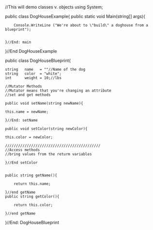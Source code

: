 //This will demo classes v. objects
using System;

public class DogHouseExample{
    public static void Main(string[] args){
        
        
        Console.WriteLine ("We're about to \"build\" a doghouse from a blueprint");
        
        
    }//End: main
}//End DogHouseExample

public class DogHouseBlueprint{
    
    string   name   = ""//Name of the dog
    string   color  = "white";
    int      weight = 10;//lbs
    
    //Mutator Methods
    //Mutator means that you're changing an attribute
    //set and get methods
    
    public void setName(string newName){
        
    this.name = newName;
        
    }//End: setName
    
    public void setColor(string newColor){
    
    this.color = newColor;
    
    ////////////////////////////////////////////
    //Access methods
    //bring values from the returm variables
    
    }//End setColor
    
    
    public string getName(){
        
        return this.name;
        
    }//end getName
    public string getColor(){
        
        return this.color;
        
    }//end getName
    
}//End: DogHouseBlueprint
